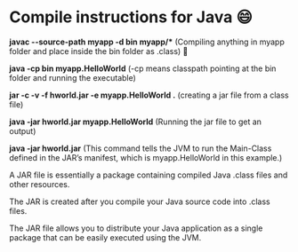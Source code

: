 # Compile instructions for Java :smile:

**javac --source-path myapp -d bin myapp/\*** (Compiling anything in myapp folder and place inside the bin folder as .class) :rocket:

**java -cp bin myapp.HelloWorld** (-cp means classpath pointing at the bin folder and running the executable)

**jar -c -v -f hworld.jar -e myapp.HelloWorld .** (creating a jar file from a class file)

**java -jar hworld.jar myapp.HelloWorld** (Running the jar file to get an output)

**java -jar hworld.jar** (This command tells the JVM to run the Main-Class defined in the JAR’s manifest, which is myapp.HelloWorld in this example.)

A JAR file is essentially a package containing compiled Java .class files and other resources.

The JAR is created after you compile your Java source code into .class files.

The JAR file allows you to distribute your Java application as a single package that can be easily executed using the JVM.

